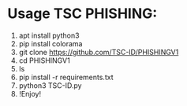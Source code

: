 # Usage TSC PHISHING:
1. apt install python3
2. pip install colorama
3. git clone https://github.com/TSC-ID/PHISHINGV1
4. cd PHISHINGV1
5. ls
6. pip install -r requirements.txt
7. python3 TSC-ID.py
8. !Enjoy!

